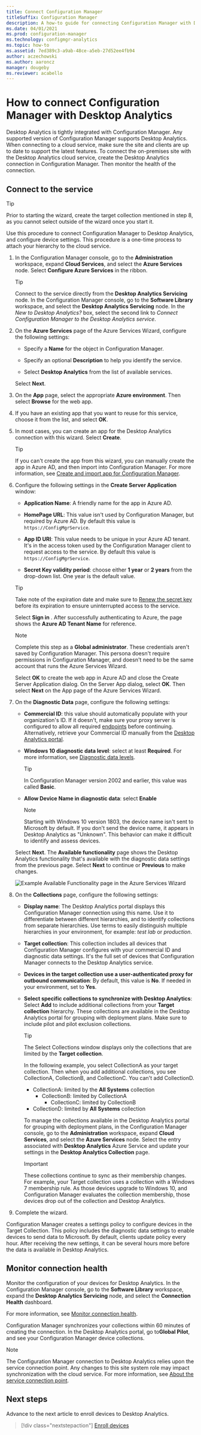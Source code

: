 ```yaml
---
title: Connect Configuration Manager
titleSuffix: Configuration Manager
description: A how-to guide for connecting Configuration Manager with Desktop Analytics.
ms.date: 04/01/2021
ms.prod: configuration-manager
ms.technology: configmgr-analytics
ms.topic: how-to
ms.assetid: 7ed389c3-a9ab-48ce-a5eb-27d52ee4fb94
author: aczechowski
ms.author: aaroncz
manager: dougeby
ms.reviewer: acabello
---
```


# How to connect Configuration Manager with Desktop Analytics

Desktop Analytics is tightly integrated with Configuration Manager. Any supported version of Configuration Manager supports Desktop Analytics. When connecting to a cloud service, make sure the site and clients are up to date to support the latest features. To connect the on-premises site with the Desktop Analytics cloud service, create the Desktop Analytics connection in Configuration Manager. Then monitor the health of the connection.

## <a name="bkmk_connect"></a> Connect to the service

> [!TIP]
> Prior to starting the wizard, create the target collection mentioned in step 8, as you cannot select outside of the wizard once you start it.

Use this procedure to connect Configuration Manager to Desktop Analytics, and configure device settings. This procedure is a one-time process to attach your hierarchy to the cloud service.

1. In the Configuration Manager console, go to the **Administration** workspace, expand **Cloud Services**, and select the **Azure Services** node. Select **Configure Azure Services** in the ribbon.

    > [!TIP]
    > Connect to the service directly from the **Desktop Analytics Servicing** node. In the Configuration Manager console, go to the **Software Library** workspace, and select the **Desktop Analytics Servicing** node. In the *New to Desktop Analytics?* box, select the second link to *Connect Configuration Manager to the Desktop Analytics service*.

2. On the **Azure Services** page of the Azure Services Wizard, configure the following settings:

    - Specify a **Name** for the object in Configuration Manager.

    - Specify an optional **Description** to help you identify the service.

    - Select **Desktop Analytics** from the list of available services.

   Select **Next**.

3. On the **App** page, select the appropriate **Azure environment**. Then select **Browse** for the web app.

4. If you have an existing app that you want to reuse for this service, choose it from the list, and select **OK**.

5. In most cases, you can create an app for the Desktop Analytics connection with this wizard. Select **Create**.<!-- 3572123 -->

    > [!TIP]
    > If you can't create the app from this wizard, you can manually create the app in Azure AD, and then import into Configuration Manager. For more information, see [Create and import app for Configuration Manager](troubleshooting.md#create-and-import-app-for-configuration-manager).

6. Configure the following settings in the **Create Server Application** window:

    - **Application Name**: A friendly name for the app in Azure AD.

    - **HomePage URL**: This value isn't used by Configuration Manager, but required by Azure AD. By default this value is `https://ConfigMgrService`.

    - **App ID URI**: This value needs to be unique in your Azure AD tenant. It's in the access token used by the Configuration Manager client to request access to the service. By default this value is `https://ConfigMgrService`.

    - **Secret Key validity period**: choose either **1 year** or **2 years** from the drop-down list. One year is the default value.

    > [!TIP]
    > Take note of the expiration date and make sure to [Renew the secret key](../core/servers/deploy/configure/azure-services-wizard.md#bkmk_renew) before its expiration to ensure uninterrupted access to the service. 

    Select **Sign in** . After successfully authenticating to Azure, the page shows the **Azure AD Tenant Name** for reference.

    > [!NOTE]
    > Complete this step as a **Global administrator**. These credentials aren't saved by Configuration Manager. This persona doesn't require permissions in Configuration Manager, and doesn't need to be the same account that runs the Azure Services Wizard.

    Select **OK** to create the web app in Azure AD and close the Create Server Application dialog. On the Server App dialog, select **OK**. Then select **Next** on the App page of the Azure Services Wizard.

7. On the **Diagnostic Data** page, configure the following settings:

    - **Commercial ID**: this value should automatically populate with your organization's ID. If it doesn't, make sure your proxy server is configured to allow all required [endpoints](enable-data-sharing.md#endpoints) before continuing. Alternatively, retrieve your Commercial ID manually from the [Desktop Analytics portal](monitor-connection-health.md#bkmk_ViewCommercialID).

    - **Windows 10 diagnostic data level**: select at least **Required**. For more information, see [Diagnostic data levels](enable-data-sharing.md#diagnostic-data-levels).

        > [!TIP]
        > In Configuration Manager version 2002 and earlier, this value was called **Basic**.<!-- 7363467 -->

    - **Allow Device Name in diagnostic data**: select **Enable**

        > [!NOTE]
        > Starting with Windows 10 version 1803, the device name isn't sent to Microsoft by default. If you don't send the device name, it appears in Desktop Analytics as "Unknown". This behavior can make it difficult to identify and assess devices.

   Select **Next**. The **Available functionality** page shows the Desktop Analytics functionality that's available with the diagnostic data settings from the previous page. Select **Next** to continue or **Previous** to make changes.

    ![Example Available Functionality page in the Azure Services Wizard](media/available-functionality.png)

<a name="bkmk_Collections"></a>

8. On the **Collections** page, configure the following settings:

    - **Display name**: The Desktop Analytics portal displays this Configuration Manager connection using this name. Use it to differentiate between different hierarchies, and to identify collections from separate hierarchies. Use terms to easily distinguish multiple hierarchies in your environment, for example: *test lab* or *production*.

    - **Target collection**: This collection includes all devices that Configuration Manager configures with your commercial ID and diagnostic data settings. It's the full set of devices that Configuration Manager connects to the Desktop Analytics service.

    - **Devices in the target collection use a user-authenticated proxy for outbound communication**: By default, this value is **No**. If needed in your environment, set to **Yes**.

    - **Select specific collections to synchronize with Desktop Analytics**: Select **Add** to include additional collections from your **Target collection** hierarchy. These collections are available in the Desktop Analytics portal for grouping with deployment plans. Make sure to include pilot and pilot exclusion collections.  <!-- 4097528 -->

        > [!TIP]
        > The Select Collections window displays only the collections that are limited by the **Target collection**.
        >
        > In the following example, you select CollectionA as your target collection. Then when you add additional collections, you see CollectionA, CollectionB, and CollectionC. You can't add CollectionD.
        >
        > - CollectionA: limited by the **All Systems** collection
        >     - CollectionB: limited by CollectionA
        >         - CollectionC: limited by CollectionB
        > - CollectionD: limited by **All Systems** collection
        >
        > To manage the collections available in the Desktop Analytics portal for grouping with deployment plans, in the Configuration Manager console, go to the **Administration** workspace, expand **Cloud Services**, and select the **Azure Services** node. Select the entry associated with **Desktop Analytics** Azure Service and update your settings in the **Desktop Analytics Collection** page.

        > [!IMPORTANT]
        > These collections continue to sync as their membership changes. For example, your Target collection uses a collection with a Windows 7 membership rule. As those devices upgrade to Windows 10, and Configuration Manager evaluates the collection membership, those devices drop out of the collection and Desktop Analytics.

9. Complete the wizard.

Configuration Manager creates a settings policy to configure devices in the Target Collection. This policy includes the diagnostic data settings to enable devices to send data to Microsoft. By default, clients update policy every hour. After receiving the new settings, it can be several hours more before the data is available in Desktop Analytics.

## <a name="bkmk_monitor"></a> Monitor connection health

Monitor the configuration of your devices for Desktop Analytics. In the Configuration Manager console, go to the **Software Library** workspace, expand the **Desktop Analytics Servicing** node, and select the **Connection Health** dashboard.

For more information, see [Monitor connection health](monitor-connection-health.md).

Configuration Manager synchronizes your collections within 60 minutes of creating the connection. In the Desktop Analytics portal, go to**Global Pilot**, and see your Configuration Manager device collections.

> [!NOTE]
> The Configuration Manager connection to Desktop Analytics relies upon the service connection point. Any changes to this site system role may impact synchronization with the cloud service. For more information, see [About the service connection point](../core/servers/deploy/configure/about-the-service-connection-point.md#bkmk_move).

## Next steps

Advance to the next article to enroll devices to Desktop Analytics.
> [!div class="nextstepaction"]
> [Enroll devices](enroll-devices.md)
